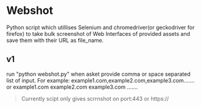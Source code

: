 # Webshot

Python script which utillises Selenium and chromedriver(or geckodriver for firefox) to take bulk screenshot of Web Interfaces of provided assets and save them with their URL as file_name.


## v1

run "python webshot.py"
when asket provide comma or space separated list of input.
For example: example1.com,example2.com,example3.com.......
or
     example1.com example2.com example3.com .......             
>Currently scipt only gives scrrnshot on port:443 or https://
